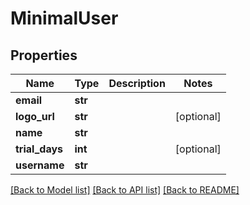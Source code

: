 # MinimalUser

## Properties
Name | Type | Description | Notes
------------ | ------------- | ------------- | -------------
**email** | **str** |  | 
**logo_url** | **str** |  | [optional] 
**name** | **str** |  | 
**trial_days** | **int** |  | [optional] 
**username** | **str** |  | 

[[Back to Model list]](../README.md#documentation-for-models) [[Back to API list]](../README.md#documentation-for-api-endpoints) [[Back to README]](../README.md)


